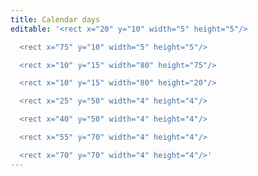 ```yaml
---
title: Calendar days
editable: '<rect x="20" y="10" width="5" height="5"/>

  <rect x="75" y="10" width="5" height="5"/>

  <rect x="10" y="15" width="80" height="75"/>

  <rect x="10" y="15" width="80" height="20"/>

  <rect x="25" y="50" width="4" height="4"/>

  <rect x="40" y="50" width="4" height="4"/>

  <rect x="55" y="70" width="4" height="4"/>

  <rect x="70" y="70" width="4" height="4"/>'
---
```

